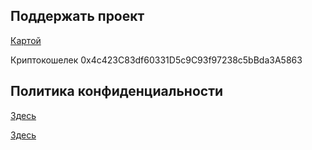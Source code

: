 ## Поддержать проект

[Картой](https://pay.cloudtips.ru/p/124ada72)

Криптокошелек 0x4c423C83df60331D5c9C93f97238c5bBda3A5863


## Политика конфиденциальности

[Здесь](./privacy_policy)

<a href="./privacy_policy">Здесь</a>
